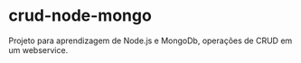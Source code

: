 # crud-node-mongo
Projeto para aprendizagem de Node.js e MongoDb, operações de CRUD em um webservice.
